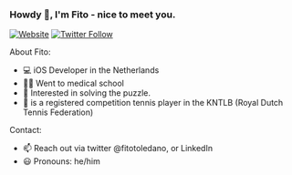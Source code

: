 ### Howdy 👋, I'm Fito - nice to meet you.

[![Website](https://img.shields.io/website?label=fitotoledano.com&style=for-the-badge&url=https%3A%2F%2Ffitotoledano.com)](https://fitotoledano.com/)
[![Twitter Follow](https://img.shields.io/twitter/follow/fitotoledano?color=1DA1F2&logo=twitter&style=for-the-badge)](https://twitter.com/intent/follow?original_referer=https%3A%2F%2Fgithub.com%2Fjlong5795&screen_name=fitotoledano)

About Fito:
- 💻 iOS Developer in the Netherlands
- 👨‍⚕️ Went to medical school
- 🌱 Interested in solving the puzzle.
- 🎾 is a registered competition tennis player in the KNTLB (Royal Dutch Tennis Federation)

Contact:
- 📫 Reach out via twitter @fitotoledano, or LinkedIn
- 😃 Pronouns: he/him
